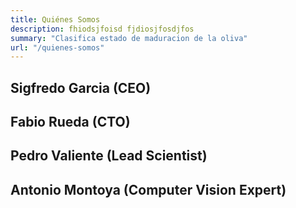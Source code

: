 ```yaml
---
title: Quiénes Somos
description: fhiodsjfoisd fjdiosjfosdjfos
summary: "Clasifica estado de maduracion de la oliva"
url: "/quienes-somos"
---
```




## Sigfredo Garcia (CEO)

## Fabio Rueda (CTO)

## Pedro Valiente (Lead Scientist)

## Antonio Montoya (Computer Vision Expert)